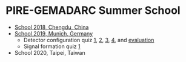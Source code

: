 # PIRE-GEMADARC Summer School

- [School 2018, Chengdu, China](school18)
- [School 2019, Munich, Germany](https://indico.mpp.mpg.de/event/6013/)
  - Detector configuration quiz [1](https://forms.gle/MCLEoKFSe5vmDpyz6), [2](https://forms.gle/u37TzBKQQjKch1R38), [3](https://forms.gle/tvu6UoFi4aixAYHY7), [4](https://forms.gle/zjzUb4Rk4ExBqsCC6), and [evaluation](https://forms.gle/jeheWLu5zsuP1qEM6)
  - Signal formation quiz [1](https://forms.gle/k3BD8UVHWRHDqYWt5)
- School 2020, Taipei, Taiwan
